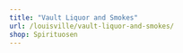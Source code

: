 ```yaml
---
title: "Vault Liquor and Smokes"
url: /louisville/vault-liquor-and-smokes/
shop: Spirituosen
---
```

